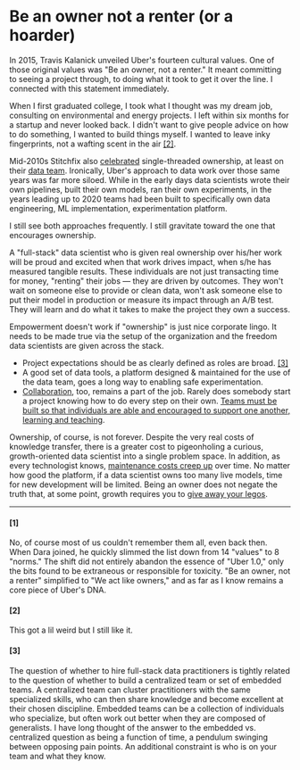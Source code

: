 # Be an owner not a renter (or a hoarder)

In 2015, <!--nearly all of Uber's global corporate employees convened in Las Vegas to celebrate the company hitting a 10 billion dollar revenue run rate [[0]](#0). In a stadium filled with mostly-hungover mostly-twenty-somethings, -->Travis Kalanick unveiled Uber's fourteen cultural values. One of those original values was "Be an owner, not a renter." It meant committing to seeing a project through, to doing what it took to get it over the line. I connected with this statement immediately. 

When I first graduated college, I took what I thought was my dream job, consulting on environmental and energy projects. I left within six months for a startup and never looked back. I didn't want to give people advice on how to do something, I wanted to build things myself. I wanted to leave inky fingerprints, not a wafting scent in the air [[2]](#2).

<!-- single-threaded

you didn't say "not my job," you asked "how do I do that?" It meant you  -->


Mid-2010s Stitchfix also [celebrated](https://multithreaded.stitchfix.com/blog/2019/03/11/FullStackDS-Generalists/) single-threaded ownership, at least on their [data team](https://multithreaded.stitchfix.com/blog/2016/03/16/engineers-shouldnt-write-etl/). Ironically, Uber's approach to data work over those same years was far more siloed. While in the early days data scientists wrote their own pipelines, built their own models, ran their own experiments, in the years leading up to 2020 teams had been built to specifically own data engineering, ML implementation, experimentation platform.

I still see both approaches frequently. I still gravitate toward the one that encourages ownership. 

A "full-stack" data scientist who is given real ownership over his/her work will be proud and excited when that work drives impact, when s/he has measured tangible results. These individuals are not just transacting time for money, "renting" their jobs — they are driven by outcomes. They won't wait on someone else to provide or clean data, won't ask someone else to put their model in production or measure its impact through an A/B test. They will learn and do what it takes to make the project they own a success.

Empowerment doesn't work if "ownership" is just nice corporate lingo. It needs to be made true via the setup of the organization and the freedom data scientists are given across the stack. 
- Project expectations should be as clearly defined as roles are broad. [[3]](#3)
- A good set of data tools, a platform designed & maintained for the use of the data team, goes a long way to enabling safe experimentation. 
- [Collaboration](../humility_is_key_to_collaboration/), too, remains a part of the job. Rarely does somebody start a project knowing how to do every step on their own. [Teams must be built so that individuals are able and encouraged to support one another, learning and teaching](../build_teams_of_t_shapes/).

Ownership, of course, is not forever. Despite the very real costs of knowledge transfer, there is a greater cost to pigeonholing a curious, growth-oriented data scientist into a single problem space. In addition, as every technologist knows, [maintenance costs creep up](https://dresscode.renttherunway.com/blog/fix-it-week) over time. No matter how good the platform, if a data scientist owns too many live models, time for new development will be limited. Being an owner does not negate the truth that, at some point, growth requires you to [give away your legos](https://review.firstround.com/give-away-your-legos-and-other-commandments-for-scaling-startups).
<!-- cost of knowledge transfer -->

<!-- a hoarder is a martyr
(martyrdom relates to burnout? to quality?)
(sth here about humility too) -->


___

<!-- #### [1]
Am I still under NDA on this? 🤐 -->
<!-- Oh, you wanted the list?  -->
<!-- vs Dara's new ones https://www.cnbc.com/2017/11/07/ubers-new-cultural-norms.html -->

#### [1]
No, of course most of us couldn't remember them all, even back then. When Dara joined, he quickly slimmed the list down from 14 "values" to 8 "norms." The shift did not entirely abandon the essence of "Uber 1.0," only the bits found to be extraneous or responsible for toxicity. "Be an owner, not a renter" simplified to "We act like owners," and as far as I know remains a core piece of Uber's DNA. 

#### [2]
This got a lil weird but I still like it.

#### [3]
The question of whether to hire full-stack data practitioners is tightly related to the question of whether to build a centralized team or set of embedded teams. A centralized team can cluster practitioners with the same specialized skills, who can then share knowledge and become excellent at their chosen discipline. Embedded teams can be a collection of individuals who specialize, but often work out better when they are composed of generalists. I have long thought of the answer to the embedded vs. centralized question as being a function of time, a pendulum swinging between opposing pain points. An additional constraint is who is on your team and what they know.

<!-- At Rent the Runway, we built teams around job functions instead of domain knowledge. This partially shifted in late 2022.
![](../../../images/RTR_data_functions.png) -->
